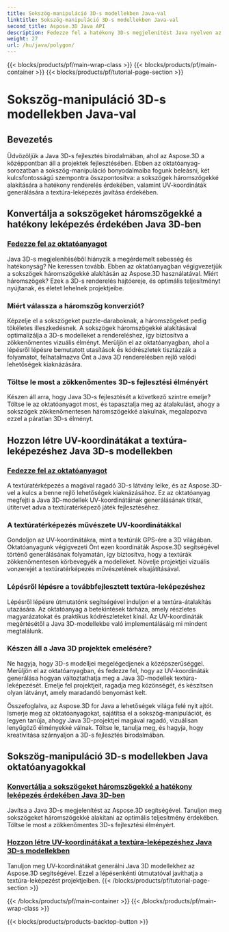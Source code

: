 ```yaml
---
title: Sokszög-manipuláció 3D-s modellekben Java-val
linktitle: Sokszög-manipuláció 3D-s modellekben Java-val
second_title: Aspose.3D Java API
description: Fedezze fel a hatékony 3D-s megjelenítést Java nyelven az Aspose.3D oktatóanyagok segítségével. Konvertálja a sokszögeket háromszögekké, és állítson elő UV-koordinátákat az optimális teljesítmény és a továbbfejlesztett textúra-leképezés érdekében.
weight: 27
url: /hu/java/polygon/
---
```


{{< blocks/products/pf/main-wrap-class >}}
{{< blocks/products/pf/main-container >}}
{{< blocks/products/pf/tutorial-page-section >}}

# Sokszög-manipuláció 3D-s modellekben Java-val

## Bevezetés

Üdvözöljük a Java 3D-s fejlesztés birodalmában, ahol az Aspose.3D a középpontban áll a projektek fejlesztésében. Ebben az oktatóanyag-sorozatban a sokszög-manipuláció bonyodalmaiba fogunk beleásni, két kulcsfontosságú szempontra összpontosítva: a sokszögek háromszögekké alakítására a hatékony renderelés érdekében, valamint UV-koordináták generálására a textúra-leképezés javítása érdekében.

## Konvertálja a sokszögeket háromszögekké a hatékony leképezés érdekében Java 3D-ben

### [Fedezze fel az oktatóanyagot](./convert-polygons-triangles/)

Java 3D-s megjelenítéséből hiányzik a megérdemelt sebesség és hatékonyság? Ne keressen tovább. Ebben az oktatóanyagban végigvezetjük a sokszögek háromszögekké alakításán az Aspose.3D használatával. Miért háromszögek? Ezek a 3D-s renderelés hajtóereje, és optimális teljesítményt nyújtanak, és életet lehelnek projektjeibe.

### Miért válassza a háromszög konverziót?

Képzelje el a sokszögeket puzzle-daraboknak, a háromszögeket pedig tökéletes illeszkedésnek. A sokszögek háromszögekké alakításával optimalizálja a 3D-s modelleket a rendereléshez, így biztosítva a zökkenőmentes vizuális élményt. Merüljön el az oktatóanyagban, ahol a lépésről lépésre bemutatott utasítások és kódrészletek tisztázzák a folyamatot, felhatalmazva Önt a Java 3D renderelésben rejlő valódi lehetőségek kiaknázására.

### Töltse le most a zökkenőmentes 3D-s fejlesztési élményért

Készen áll arra, hogy Java 3D-s fejlesztését a következő szintre emelje? Töltse le az oktatóanyagot most, és tapasztalja meg az átalakulást, ahogy a sokszögek zökkenőmentesen háromszögekké alakulnak, megalapozva ezzel a páratlan 3D-s élményt.

## Hozzon létre UV-koordinátákat a textúra-leképezéshez Java 3D-s modellekben

### [Fedezze fel az oktatóanyagot](./generate-uv-coordinates/)

A textúratérképezés a magával ragadó 3D-s látvány lelke, és az Aspose.3D-vel a kulcs a benne rejlő lehetőségek kiaknázásához. Ez az oktatóanyag megfejti a Java 3D-modellek UV-koordinátáinak generálásának titkát, útitervet adva a textúratérképező játék fejlesztéséhez.

### A textúratérképezés művészete UV-koordinátákkal

Gondoljon az UV-koordinátákra, mint a textúrák GPS-ére a 3D világában. Oktatóanyagunk végigvezeti Önt ezen koordináták Aspose.3D segítségével történő generálásának folyamatán, így biztosítva, hogy a textúrák zökkenőmentesen körbevegyék a modelleket. Növelje projektjei vizuális vonzerejét a textúratérképezés művészetének elsajátításával.

### Lépésről lépésre a továbbfejlesztett textúra-leképezéshez

Lépésről lépésre útmutatónk segítségével induljon el a textúra-átalakítás utazására. Az oktatóanyag a betekintések tárháza, amely részletes magyarázatokat és praktikus kódrészleteket kínál. Az UV-koordináták megértésétől a Java 3D-modellekbe való implementálásáig mi mindent megtalálunk.

### Készen áll a Java 3D projektek emelésére?

Ne hagyja, hogy 3D-s modelljei megelégedjenek a középszerűséggel. Merüljön el az oktatóanyagban, és fedezze fel, hogy az UV-koordináták generálása hogyan változtathatja meg a Java 3D-modellek textúra-leképezését. Emelje fel projektjeit, ragadja meg közönségét, és készítsen olyan látványt, amely maradandó benyomást kelt.

Összefoglalva, az Aspose.3D for Java a lehetőségek világa felé nyit ajtót. Ismerje meg az oktatóanyagokat, sajátítsa el a sokszög-manipulációt, és legyen tanúja, ahogy Java 3D-projektjei magával ragadó, vizuálisan lenyűgöző élményekké válnak. Töltse le, tanulja meg, és hagyja, hogy kreativitása szárnyaljon a 3D-s fejlesztés birodalmában.
## Sokszög-manipuláció 3D-s modellekben Java oktatóanyagokkal
### [Konvertálja a sokszögeket háromszögekké a hatékony leképezés érdekében Java 3D-ben](./convert-polygons-triangles/)
Javítsa a Java 3D-s megjelenítést az Aspose.3D segítségével. Tanuljon meg sokszögeket háromszögekké alakítani az optimális teljesítmény érdekében. Töltse le most a zökkenőmentes 3D-s fejlesztési élményért.
### [Hozzon létre UV-koordinátákat a textúra-leképezéshez Java 3D-s modellekben](./generate-uv-coordinates/)
Tanuljon meg UV-koordinátákat generálni Java 3D modellekhez az Aspose.3D segítségével. Ezzel a lépésenkénti útmutatóval javíthatja a textúra-leképezést projektjeiben.
{{< /blocks/products/pf/tutorial-page-section >}}

{{< /blocks/products/pf/main-container >}}
{{< /blocks/products/pf/main-wrap-class >}}

{{< blocks/products/products-backtop-button >}}
